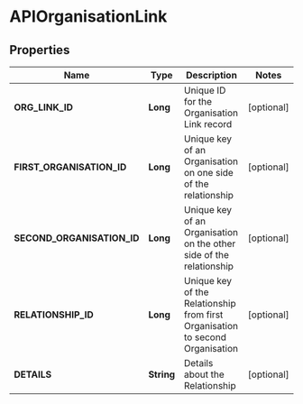 
# APIOrganisationLink

## Properties
Name | Type | Description | Notes
------------ | ------------- | ------------- | -------------
**ORG_LINK_ID** | **Long** | Unique ID for the Organisation Link record |  [optional]
**FIRST_ORGANISATION_ID** | **Long** | Unique key of an Organisation on one side of the relationship |  [optional]
**SECOND_ORGANISATION_ID** | **Long** | Unique key of an Organisation on the other side of the relationship |  [optional]
**RELATIONSHIP_ID** | **Long** | Unique key of the Relationship from first Organisation to second Organisation |  [optional]
**DETAILS** | **String** | Details about the Relationship |  [optional]




